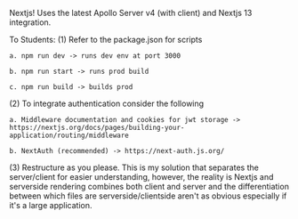 Nextjs! Uses the latest Apollo Server v4 (with client) and Nextjs 13 integration.

To Students:
  (1) Refer to the package.json for scripts
  
    a. npm run dev -> runs dev env at port 3000
    
    b. npm run start -> runs prod build
    
    c. npm run build -> builds prod
    
  (2) To integrate authentication consider the following
  
    a. Middleware documentation and cookies for jwt storage -> https://nextjs.org/docs/pages/building-your-application/routing/middleware
    
    b. NextAuth (recommended) -> https://next-auth.js.org/
    
  (3) Restructure as you please. This is my solution that separates the server/client for easier understanding, however, the reality is Nextjs and serverside rendering combines both client and server and the differentiation between which files are serverside/clientside aren't as obvious especially if it's a large application.
